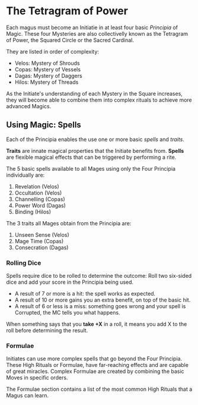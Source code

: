 # The Tetragram of Power

Each magus must become an Initiatie in at least four basic _Principia_ of Magic. 
These four Mysteries are also collectivelly known as the Tetragram of Power, the Squared Circle or the Sacred Cardinal.

They are listed in order of complexity:

* Velos: Mystery of Shrouds
* Copas: Mystery of Vessels
* Dagas: Mystery of Daggers
* Hilos: Mystery of Threads 

As the Initiate's understanding of each Mystery in the Square increases, they will become able to combine them into complex rituals to achieve more advanced Magics.


## Using Magic: Spells

Each of the Principia enables the use one or more basic _spells_ and _traits_. 

__Traits__ are innate magical properties that the Initiate benefits from.
__Spells__ are flexible magical effects that can be triggered by performing a rite. 

The 5 basic spells available to all Mages using only the Four Principia individually are:

1. Revelation (Velos)
1. Occultation (Velos)
1. Channelling (Copas)
1. Power Word (Dagas)
1. Binding (Hilos)

The 3 traits all Mages obtain from the Principia are:

1. Unseen Sense (Velos)
1. Mage Time (Copas)
1. Consecration (Dagas)


### Rolling Dice

Spells require dice to be rolled to determine the outcome: Roll two six-sided dice and add your score in the Principia being used.

* A result of 7 or more is a hit: the spell works as expected. 
* A result of 10 or more gains you an extra benefit, on top of the basic hit.
* A result of 6 or less is a miss: something goes wrong and your spell is Corrupted, the MC tells you what happens.

When something says that you __take +X__ in a roll, it means you add X to the roll before determining the result.


### Formulae

Initiates can use more complex spells that go beyond the Four Principia. 
These High Rituals or Formulae, have far-reaching effects and are capable of great miracles. 
Complex Formulae are created by combining the basic Moves in specific orders. 

The Formulae section contains a list of the most common High Rituals that a Magus can learn. 
